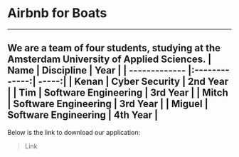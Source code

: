 # Airbnb for Boats
---
We are a team of four students, studying at the Amsterdam University of Applied Sciences.
| Name        | Discipline           | Year  |
| ------------- |:-------------:| -----:|
| Kenan      | Cyber Security | 2nd Year |
| Tim      | Software Engineering      |   3rd Year |
| Mitch | Software Engineering      |    3rd Year |
| Miguel | Software Engineering      |    4th Year |
---
Below is the link to download our application:
> Link
